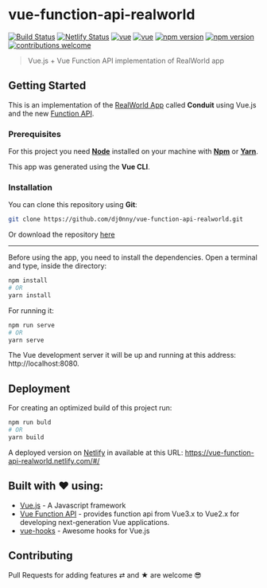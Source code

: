 # vue-function-api-realworld

[![Build Status](https://travis-ci.org/dj0nny/vue-function-api-realworld.svg?branch=develop)](https://travis-ci.org/dj0nny/vue-function-api-realworld)
[![Netlify Status](https://api.netlify.com/api/v1/badges/bc84030c-c6cd-461c-84d7-70e212f70257/deploy-status)](https://app.netlify.com/sites/vue-function-api-realworld/deploys)
[![vue](https://img.shields.io/badge/build%20with-Vue-blue)](https://img.shields.io/badge/build%20with-Vue-blue)
[![vue](https://img.shields.io/github/languages/top/dj0nny/vue-function-api-realworld)](https://img.shields.io/github/languages/top/dj0nny/vue-function-api-realworld)
[![npm version](https://badge.fury.io/js/vue.svg)](https://badge.fury.io/js/vue)
[![npm version](https://badge.fury.io/js/vue-function-api.svg)](https://badge.fury.io/js/vue-function-api)
[![contributions welcome](https://img.shields.io/badge/contributions-welcome-brightgreen.svg?style=flat)](https://github.com/dwyl/esta/issues)

> Vue.js + Vue Function API implementation of RealWorld app

## Getting Started

This is an implementation of the [RealWorld App](https://github.com/gothinkster/realworld) called **Conduit** using Vue.js and the new [Function API](https://github.com/vuejs/vue-function-api).

### Prerequisites  

For this project you need [__Node__](https://nodejs.org/en/) installed on your machine with [__Npm__](https://www.npmjs.com/) or [__Yarn__](https://yarnpkg.com).

This app was generated using the **Vue CLI**.

### Installation

You can clone this repository using __Git__:
```bash
git clone https://github.com/dj0nny/vue-function-api-realworld.git
```

Or download the repository [here](https://github.com/dj0nny/vue-function-api-realworld/archive/develop.zip)

---

Before using the app, you need to install the dependencies. Open a terminal and type, inside the directory:

```bash
npm install 
# OR
yarn install
```
For running it: 
```bash
npm run serve
# OR
yarn serve
```
The Vue development server it will be up and running at this address: http://localhost:8080.

## Deployment

For creating an optimized build of this project run:

```bash
npm run buld
# OR
yarn build
```

A deployed version on [Netlify](https://www.netlify.com/) in available at this URL: https://vue-function-api-realworld.netlify.com/#/

## Built with ❤️ using:

* [Vue.js](https://vuejs.org/) - A Javascript framework
* [Vue Function API](https://github.com/vuejs/vue-function-api) - provides function api from Vue3.x to Vue2.x for developing next-generation Vue applications.
* [vue-hooks](https://github.com/u3u/vue-hooks) - Awesome hooks for Vue.js

## Contributing

Pull Requests for adding features ⇄ and ★ are welcome 😎
